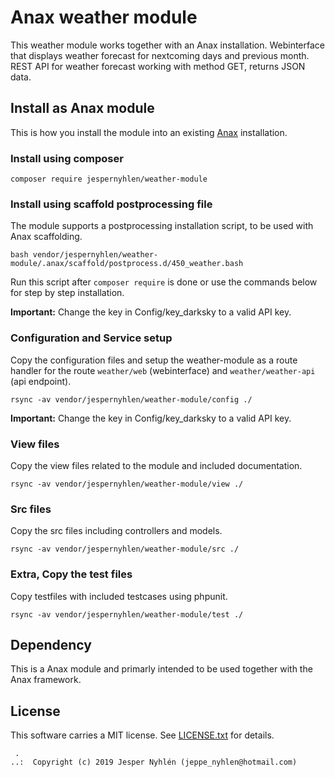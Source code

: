 # Anax weather module

This weather module works together with an Anax installation.
Webinterface that displays weather forecast for nextcoming days and previous month.
REST API for weather forecast working with method GET, returns JSON data.

## Install as Anax module

This is how you install the module into an existing [Anax](https://packagist.org/packages/anax/anax-ramverk1-me) installation.

### Install using composer

```
composer require jespernyhlen/weather-module
```

### Install using scaffold postprocessing file

The module supports a postprocessing installation script, to be used with Anax scaffolding.

```
bash vendor/jespernyhlen/weather-module/.anax/scaffold/postprocess.d/450_weather.bash
```

Run this script after `composer require` is done or use the commands below for step by step installation.

**Important:** Change the key in Config/key_darksky to a valid API key.

### Configuration and Service setup

Copy the configuration files and setup the weather-module as a route handler for the route `weather/web` (webinterface) and `weather/weather-api` (api endpoint).

```
rsync -av vendor/jespernyhlen/weather-module/config ./
```

**Important:** Change the key in Config/key_darksky to a valid API key.

### View files

Copy the view files related to the module and included documentation.

```
rsync -av vendor/jespernyhlen/weather-module/view ./
```

### Src files

Copy the src files including controllers and models.

```
rsync -av vendor/jespernyhlen/weather-module/src ./
```

### Extra, Copy the test files

Copy testfiles with included testcases using phpunit.

```
rsync -av vendor/jespernyhlen/weather-module/test ./
```

## Dependency

This is a Anax module and primarly intended to be used together with the Anax framework.

## License

This software carries a MIT license. See [LICENSE.txt](LICENSE.txt) for details.

```
 .
..:  Copyright (c) 2019 Jesper Nyhlén (jeppe_nyhlen@hotmail.com)
```
